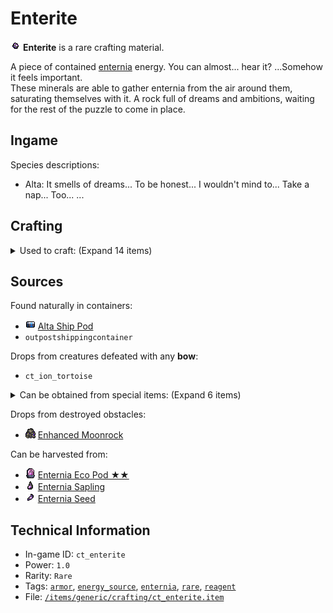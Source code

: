 # Enterite

<img src="https://raw.githubusercontent.com/Ceterai/Enternia/main/items/generic/crafting/ct_enterite.png" alt="Enterite icon" loading="lazy" height=16px width="auto" /> **Enterite** is a rare crafting material.

A piece of contained [enternia](https://ceterai.github.io/MyEnternia/Wiki/Tags/Enternia) energy. You can almost... hear it? ...Somehow it feels important.  
These minerals are able to gather enternia from the air around them, saturating themselves with it. A rock full of dreams and ambitions, waiting for the rest of the puzzle to come in place.

## Ingame

Species descriptions:

- Alta: It smells of dreams... To be honest... I wouldn't mind to... Take a nap... Too... ...

## Crafting

<details><summary>Used to craft: (Expand 14 items)</summary>

- `blackdye`
- <img src="https://raw.githubusercontent.com/Ceterai/Enternia/main/items/active/alta/loot/tier4.png" alt="Tier 4 Pad icon" loading="lazy" height=16px width="auto" /> [Tier 4 Pad](https://ceterai.github.io/MyEnternia/Wiki/Tier4Pad)
- <img src="https://raw.githubusercontent.com/Ceterai/Enternia/main/objects/alta/special/tools/pods/ship/icon.png" alt="Alta Ship Eco Pod icon" loading="lazy" height=16px width="auto" /> [Alta Ship Eco Pod](https://ceterai.github.io/MyEnternia/Wiki/AltaShipEcoPod)
- <img src="https://raw.githubusercontent.com/Ceterai/Enternia/main/items/throwables/ct_astera_tear.png" alt="Astera's Tear icon" loading="lazy" height=16px width="auto" /> [Astera's Tear](https://ceterai.github.io/MyEnternia/Wiki/Astera'sTear)
- <img src="https://raw.githubusercontent.com/Ceterai/Enternia/main/objects/alta/eds/status_pods/defense_pod/icon.png" alt="EDS Defense Pod icon" loading="lazy" height=16px width="auto" /> [EDS Defense Pod](https://ceterai.github.io/MyEnternia/Wiki/EDSDefensePod)
- <img src="https://raw.githubusercontent.com/Ceterai/Enternia/main/objects/alta/eds/lifechamber/icon.png" alt="EDS Lifechamber icon" loading="lazy" height=16px width="auto" /> [EDS Lifechamber](https://ceterai.github.io/MyEnternia/Wiki/EDSLifechamber)
- <img src="https://raw.githubusercontent.com/Ceterai/Enternia/main/objects/biome/enterash/rocks/ct_enhancedmoonrock/icon.png" alt="Enhanced Moonrock icon" loading="lazy" height=16px width="auto" /> [Enhanced Moonrock](https://ceterai.github.io/MyEnternia/Wiki/EnhancedMoonrock)
- <img src="https://raw.githubusercontent.com/Ceterai/Enternia/main/objects/biome/enterash/rocks/ct_enterite_sample/icon.png" alt="Enterite Sample icon" loading="lazy" height=16px width="auto" /> [Enterite Sample](https://ceterai.github.io/MyEnternia/Wiki/EnteriteSample)
- <img src="https://raw.githubusercontent.com/Ceterai/Enternia/main/objects/alta/special/samples/enternia/icon.png" alt="Enternia Sample ★★ icon" loading="lazy" height=16px width="auto" /> [Enternia Sample ★★](https://ceterai.github.io/MyEnternia/Wiki/EnterniaSample)
- <img src="https://raw.githubusercontent.com/Ceterai/Enternia/main/items/generic/crafting/alta/entersphere.png" alt="Enter-Sphere icon" loading="lazy" height=16px width="auto" /> [Enter-Sphere](https://ceterai.github.io/MyEnternia/Wiki/Enter-Sphere)
- <img src="https://raw.githubusercontent.com/Ceterai/Enternia/main/items/active/alta/tools/cut/ionic_cutter/icon.png" alt="Ionic Cutter icon" loading="lazy" height=16px width="auto" /> [Ionic Cutter](https://ceterai.github.io/MyEnternia/Wiki/IonicCutter)
- <img src="https://raw.githubusercontent.com/Ceterai/Enternia/main/items/throwables/ct_ionic_nade.png" alt="Ion Nade icon" loading="lazy" height=16px width="auto" /> [Ion Nade](https://ceterai.github.io/MyEnternia/Wiki/IonNade)
- <img src="https://raw.githubusercontent.com/Ceterai/Enternia/main/items/active/weapons/ranged/alta/heavy/ct_meteoblaster.png" alt="Meteoblaster WIP icon" loading="lazy" height=16px width="auto" /> [Meteoblaster WIP](https://ceterai.github.io/MyEnternia/Wiki/MeteoblasterWIP)
- <img src="https://raw.githubusercontent.com/Ceterai/Enternia/main/deprecated/items/ct_starmatter.png" alt="Starmatter Tissue icon" loading="lazy" height=16px width="auto" /> [Starmatter Tissue](https://ceterai.github.io/MyEnternia/Wiki/StarmatterTissue)

</details>

## Sources

Found naturally in containers:

- <img src="https://raw.githubusercontent.com/Ceterai/Enternia/main/objects/alta/ship/pod/icon.png" alt="Alta Ship Pod icon" loading="lazy" height=16px width="auto" /> [Alta Ship Pod](https://ceterai.github.io/MyEnternia/Wiki/AltaShipPod)
- `outpostshippingcontainer`

Drops from creatures defeated with any **bow**:

- `ct_ion_tortoise`

<details><summary>Can be obtained from special items: (Expand 6 items)</summary>

- <img src="https://raw.githubusercontent.com/Ceterai/Enternia/main/items/active/alta/loot/tier0.png" alt="Tier 0 Pad icon" loading="lazy" height=16px width="auto" /> [Tier 0 Pad](https://ceterai.github.io/MyEnternia/Wiki/Tier0Pad)
- <img src="https://raw.githubusercontent.com/Ceterai/Enternia/main/items/active/alta/loot/tier1.png" alt="Tier 1 Pad icon" loading="lazy" height=16px width="auto" /> [Tier 1 Pad](https://ceterai.github.io/MyEnternia/Wiki/Tier1Pad)
- <img src="https://raw.githubusercontent.com/Ceterai/Enternia/main/items/active/alta/loot/tier2.png" alt="Tier 2 Pad icon" loading="lazy" height=16px width="auto" /> [Tier 2 Pad](https://ceterai.github.io/MyEnternia/Wiki/Tier2Pad)
- <img src="https://raw.githubusercontent.com/Ceterai/Enternia/main/items/active/alta/loot/tier3.png" alt="Tier 3 Pad icon" loading="lazy" height=16px width="auto" /> [Tier 3 Pad](https://ceterai.github.io/MyEnternia/Wiki/Tier3Pad)
- <img src="https://raw.githubusercontent.com/Ceterai/Enternia/main/items/active/alta/loot/tier4.png" alt="Tier 4 Pad icon" loading="lazy" height=16px width="auto" /> [Tier 4 Pad](https://ceterai.github.io/MyEnternia/Wiki/Tier4Pad)
- <img src="https://raw.githubusercontent.com/Ceterai/Enternia/main/items/active/alta/loot/tier5.png" alt="Tier 5 Pad icon" loading="lazy" height=16px width="auto" /> [Tier 5 Pad](https://ceterai.github.io/MyEnternia/Wiki/Tier5Pad)

</details>

Drops from destroyed obstacles:

- <img src="https://raw.githubusercontent.com/Ceterai/Enternia/main/objects/biome/enterash/rocks/ct_enhancedmoonrock/icon.png" alt="Enhanced Moonrock icon" loading="lazy" height=16px width="auto" /> [Enhanced Moonrock](https://ceterai.github.io/MyEnternia/Wiki/EnhancedMoonrock)

Can be harvested from:

- <img src="https://raw.githubusercontent.com/Ceterai/Enternia/main/objects/farmables/alta/ground/enternia/pod/icon.png" alt="Enternia Eco Pod ★★ icon" loading="lazy" height=16px width="auto" /> [Enternia Eco Pod ★★](https://ceterai.github.io/MyEnternia/Wiki/EnterniaEcoPod)
- <img src="https://raw.githubusercontent.com/Ceterai/Enternia/main/objects/farmables/alta/ground/enternia/sapling/icon.png" alt="Enternia Sapling icon" loading="lazy" height=16px width="auto" /> [Enternia Sapling](https://ceterai.github.io/MyEnternia/Wiki/EnterniaSapling)
- <img src="https://raw.githubusercontent.com/Ceterai/Enternia/main/objects/farmables/alta/ground/enternia/icon.png" alt="Enternia Seed icon" loading="lazy" height=16px width="auto" /> [Enternia Seed](https://ceterai.github.io/MyEnternia/Wiki/EnterniaSeed)

## Technical Information

- In-game ID: `ct_enterite`
- Power: `1.0`
- Rarity: `Rare`
- Tags: [`armor`](https://ceterai.github.io/MyEnternia/Wiki/Tags/Armor), [`energy_source`](https://ceterai.github.io/MyEnternia/Wiki/Tags/EnergySource), [`enternia`](https://ceterai.github.io/MyEnternia/Wiki/Tags/Enternia), [`rare`](https://ceterai.github.io/MyEnternia/Wiki/Tags/Rare), [`reagent`](https://ceterai.github.io/MyEnternia/Wiki/Tags/Reagent)
- File: [`/items/generic/crafting/ct_enterite.item`](https://github.com/Ceterai/Enternia/blob/main/items/generic/crafting/ct_enterite.item)
